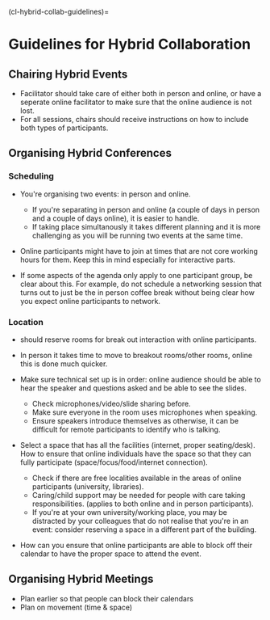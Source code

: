 (cl-hybrid-collab-guidelines)=
# Guidelines for Hybrid Collaboration

## Chairing Hybrid Events
- Facilitator should take care of either both in person and online, or have a seperate online facilitator to make sure that the online audience is not lost.
- For all sessions, chairs should receive instructions on how to include both types of participants.

## Organising Hybrid Conferences

### Scheduling

- You're organising two events: in person and online. 
    - If you're separating in person and online (a couple of days in person and a couple of days online), it is easier to handle.
    - If taking place simultanously it takes different planning and it is more challenging as you will be running two events at the same time. 

- Online participants might have to join at times that are not core working hours for them. Keep this in mind especially for interactive parts.
- If some aspects of the agenda only apply to one participant group, be clear about this. For example, do not schedule a networking session that turns out to just be the in person coffee break without being clear how you expect online participants to network. 

### Location

- should reserve rooms for break out interaction with online participants.
- In person it takes time to move to breakout rooms/other rooms, online this is done much quicker.
- Make sure technical set up is in order: online audience should be able to hear the speaker and questions asked and be able to see the slides. 
    - Check microphones/video/slide sharing before.
    - Make sure everyone in the room uses microphones when speaking.
    - Ensure speakers introduce themselves as otherwise, it can be difficult for remote participants to identify who is talking.
- Select a space that has all the facilities (internet, proper seating/desk). How to ensure that online individuals have the space so that they can fully participate (space/focus/food/internet connection).
    - Check if there are free localities available in the areas of online participants (university, libraries).
    - Caring/child support may be needed for people with care taking responsibilities. (applies to both online and in person participants).
    - If you're at your own university/working place, you may be distracted by your colleagues that do not realise that you're in an event: consider reserving a space in a different part of the building. 
    
- How can you ensure that online participants are able to block off their calendar to have the proper space to attend the event.

## Organising Hybrid Meetings

- Plan earlier so that people can block their calendars
- Plan on movement (time & space)
